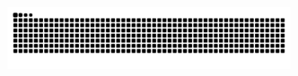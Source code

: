 <!-- ### Hi there 👋 -->

<!--
**lkalant/lkalant** is a ✨ _special_ ✨ repository because its `README.md` (this file) appears on your GitHub profile.

Here are some ideas to get you started:

- 🔭 I’m currently working on ...
- 🌱 I’m currently learning ...
- 👯 I’m looking to collaborate on ...
- 🤔 I’m looking for help with ...
- 💬 Ask me about ...
- 📫 How to reach me: ...
- 😄 Pronouns: ...
- ⚡ Fun fact: ...
-->

<picture>
  <source media="(prefers-color-scheme: dark)" srcset="https://github.com/lkalant/lkalant/blob/output/github-snake-dark.svg" />
  <source media="(prefers-color-scheme: light)" srcset="https://github.com/lkalant/lkalant/blob/output/github-snake.svg" />
  <img alt="GitHub Snake Animation" src="https://github.com/lkalant/lkalant/blob/output/github-snake.svg" />
</picture>

